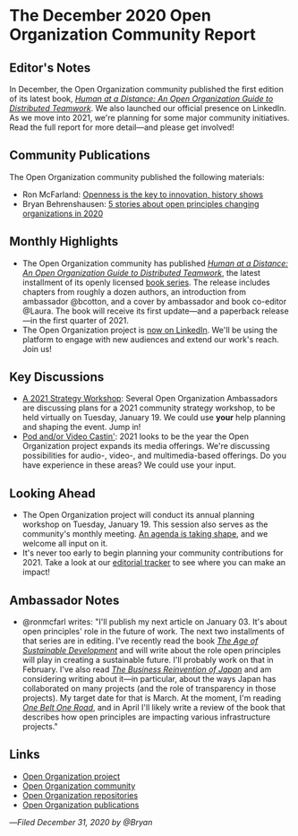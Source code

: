 # The December 2020 Open Organization Community Report

## Editor's Notes

In December, the Open Organization community published the first edition of its latest book, [*Human at a Distance: An Open Organization Guide to Distributed Teamwork*](https://github.com/open-organization/open-org-distributed-work-guide/releases/download/1.0/open_org_guide_distributed_teamwork_1_0.pdf). We also launched our official presence on LinkedIn. As we move into 2021, we're planning for some major community initiatives. Read the full report for more detail—and please get involved!

## Community Publications

The Open Organization community published the following materials:

- Ron McFarland: [Openness is the key to innovation, history shows](https://opensource.com/open-organization/20/12/open-innovation-history)
- Bryan Behrenshausen: [5 stories about open principles changing organizations in 2020](https://opensource.com/open-organization/20/12/best-of-2020)

## Monthly Highlights

- The Open Organization community has published [*Human at a Distance: An Open Organization Guide to Distributed Teamwork*](https://github.com/open-organization/open-org-distributed-work-guide/releases/tag/1.0), the latest installment of its openly licensed [book series](https://theopenorganization.org/books). The release includes chapters from roughly a dozen authors, an introduction from ambassador @bcotton, and a cover by ambassador and book co-editor @Laura. The book will receive its first update—and a paperback release—in the first quarter of 2021.
- The Open Organization project is [now on LinkedIn](https://www.linkedin.com/company/the-open-organization). We'll be using the platform to engage with new audiences and extend our work's reach. Join us!

## Key Discussions

- [A 2021 Strategy Workshop](https://www.theopenorganization.community/t/a-2021-strategy-workshop/176/7): Several Open Organization Ambassadors are discussing plans for a 2021 community strategy workshop, to be held virtually on Tuesday, January 19. We could use **your** help planning and shaping the event. Jump in!
- [Pod and/or Video Castin'](https://www.theopenorganization.community/t/pod-and-or-video-castin/185/4): 2021 looks to be the year the Open Organization project expands its media offerings. We're discussing possibilities for audio-, video-, and multimedia-based offerings. Do you have experience in these areas? We could use your input.

## Looking Ahead

- The Open Organization project will conduct its annual planning workshop on Tuesday, January 19. This session also serves as the community's monthly meeting. [An agenda is taking shape](https://www.theopenorganization.community/t/a-2021-strategy-workshop/176/6), and we welcome all input on it.
- It's never too early to begin planning your community contributions for 2021. Take a look at our [editorial tracker](https://github.com/open-organization/editorial/projects/1) to see where you can make an impact!

## Ambassador Notes

- @ronmcfarl  writes: "I'll publish my next article on January 03. It's about open principles' role in the future of work. The next two installments of that series are in editing. I've recently read the book [*The Age of Sustainable Development*](https://www.amazon.co.jp/-/en/Jeffrey-D-Sachs/dp/0231173156?ref_=d6k_applink_bb_marketplace) and will write about the role open principles will play in creating a sustainable future. I'll probably work on that in February. I've also read [*The Business Reinvention of Japan*](https://www.amazon.co.jp/-/en/Ulrike-Schaede/dp/1503612252?ref_=d6k_applink_bb_marketplace) and am considering writing about it—in particular, about the ways Japan has collaborated on many projects (and the role of transparency in those projects). My target date for that is March. At the moment, I'm reading [*One Belt One Road*](https://www.amazon.co.jp/One-Belt-Road-Chinese-Monographs/dp/0674247965?ref_=d6k_applink_bb_marketplace), and in April I'll likely write a review of the book that describes how open principles are impacting various infrastructure projects."

## Links

- [Open Organization project](http://theopenorganization.org/)
- [Open Organization community](http://theopenorganization.community)
- [Open Organization repositories](http://github.com/open-organization)
- [Open Organization publications](https://opensource.com/open-organization)

—*Filed December 31, 2020 by @Bryan*